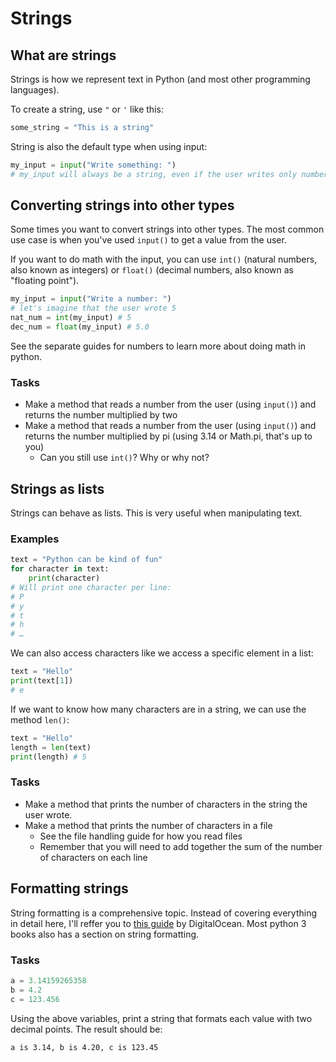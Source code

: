 # Strings

## What are strings

Strings is how we represent text in Python (and most other programming languages).

To create a string, use `"` or `'` like this:

```python
some_string = "This is a string"
```

String is also the default type when using input:

```python
my_input = input("Write something: ")
# my_input will always be a string, even if the user writes only numbers
```

## Converting strings into other types

Some times you want to convert strings into other types. The most common use case is when you've used `input()` to get a value from the user.

If you want to do math with the input, you can use `int()` (natural numbers, also known as integers) or `float()` (decimal numbers, also known as "floating point").
 
```python
my_input = input("Write a number: ")
# let's imagine that the user wrote 5
nat_num = int(my_input) # 5
dec_num = float(my_input) # 5.0
```

See the separate guides for numbers to learn more about doing math in python.

### Tasks

* Make a method that reads a number from the user (using `input()`) and returns the number multiplied by two
* Make a method that reads a number from the user (using `input()`) and returns the number multiplied by pi (using 3.14 or Math.pi, that's up to you)
	* Can you still use `int()`? Why or why not?

## Strings as lists

Strings can behave as lists. This is very useful when manipulating text. 

### Examples

```python
text = "Python can be kind of fun"
for character in text:
	print(character)
# Will print one character per line:
# P
# y
# t
# h
# …
```

We can also access characters like we access a specific element in a list:

```python
text = "Hello"
print(text[1])
# e
```

If we want to know how many characters are in a string, we can use the method `len()`:

```python
text = "Hello"
length = len(text)
print(length) # 5
```

### Tasks

* Make a method that prints the number of characters in the string the user wrote.
* Make a method that prints the number of characters in a file
	* See the file handling guide for how you read files
	* Remember that you will need to add together the sum  of the number of characters on each line

## Formatting strings

String formatting is a comprehensive topic. Instead of covering everything in detail here, I'll reffer you to [this guide](https://www.digitalocean.com/community/tutorials/how-to-use-string-formatters-in-python-3) by DigitalOcean. Most python 3 books also has a section on string formatting.

### Tasks

```python
a = 3.14159265358
b = 4.2
c = 123.456
```

Using the above variables, print a string that formats each value with two decimal points. The result should be:

```sh
a is 3.14, b is 4.20, c is 123.45
```
